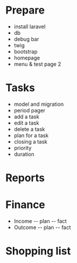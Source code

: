 # Prepare

- install laravel
- db
- debug bar
- twig
- bootstrap
- homepage
- menu & test page 2

# Tasks

- model and migration
- period pager
- add a task
- edit a task
- delete a task
- plan for a task
- closing a task
- priority
- duration


# Reports

# Finance

- Income
    -- plan
    -- fact
- Outcome
    -- plan
    -- fact

# Shopping list

# 


